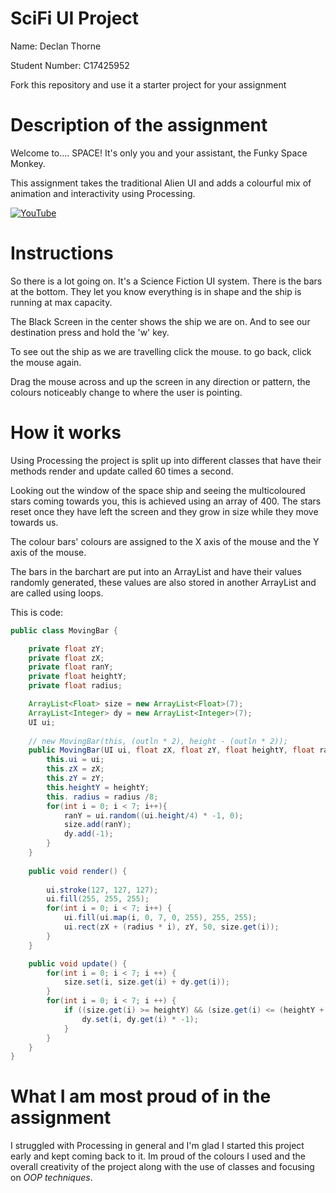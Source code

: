 # SciFi UI Project

Name: Declan Thorne

Student Number: C17425952

Fork this repository and use it a starter project for your assignment

# Description of the assignment

Welcome to.... SPACE! It's only you and your assistant, the Funky Space Monkey. 

This assignment takes the traditional Alien UI and adds a colourful mix of animation and interactivity using Processing.

[![YouTube](http://i3.ytimg.com/vi/42hfwCpjhIg/maxresdefault.jpg)](https://youtu.be/42hfwCpjhIg)

# Instructions

So there is a lot going on. It's a Science Fiction UI system. There is the bars at the bottom. They let you know everything is in shape and the ship is running at max capacity.

The Black Screen in the center shows the ship we are on. And to see our destination press and hold the 'w' key. 

To see out the ship as we are travelling click the mouse. to go back, click the mouse again. 

Drag the mouse across and up the screen in any direction or pattern, the colours noticeably change to where the user is pointing.

# How it works

Using Processing the project is split up into different classes that have their methods render and update called 60 times a second.

Looking out the window of the space ship and seeing the multicoloured stars coming towards you, this is achieved using an array of 400. The stars reset once they have left the screen and they grow in size while they move towards us.

The colour bars' colours are assigned to the X axis of the mouse and the Y axis of the mouse. 

The bars in the barchart are put into an ArrayList and have their values randomly generated, these values are also stored in another ArrayList and are called using loops. 

This is code:

```Java
public class MovingBar {

    private float zY;
    private float zX;
    private float ranY;
    private float heightY;
    private float radius;

    ArrayList<Float> size = new ArrayList<Float>(7);
    ArrayList<Integer> dy = new ArrayList<Integer>(7);
    UI ui;
    
    // new MovingBar(this, (outln * 2), height - (outln * 2));
    public MovingBar(UI ui, float zX, float zY, float heightY, float radius) {
        this.ui = ui;
        this.zX = zX;
        this.zY = zY;
        this.heightY = heightY;
        this. radius = radius /8;
        for(int i = 0; i < 7; i++){
            ranY = ui.random((ui.height/4) * -1, 0);
            size.add(ranY);
            dy.add(-1);
        }
    }   
    
    public void render() {
        
        ui.stroke(127, 127, 127);
        ui.fill(255, 255, 255);
        for(int i = 0; i < 7; i++) {
            ui.fill(ui.map(i, 0, 7, 0, 255), 255, 255);
            ui.rect(zX + (radius * i), zY, 50, size.get(i));
        }
    }

    public void update() {
        for(int i = 0; i < 7; i ++) {
            size.set(i, size.get(i) + dy.get(i));
        }
        for(int i = 0; i < 7; i ++) {
            if ((size.get(i) >= heightY) && (size.get(i) <= (heightY + 5)) || (size.get(i) >= 1)) {
                dy.set(i, dy.get(i) * -1);
            }
        }
    }
}

```

# What I am most proud of in the assignment

I struggled with Processing in general and I'm glad I started this project early and kept coming back to it. Im proud of the colours I used and the overall creativity of the project along with the use of classes and focusing on *OOP techniques*. 




